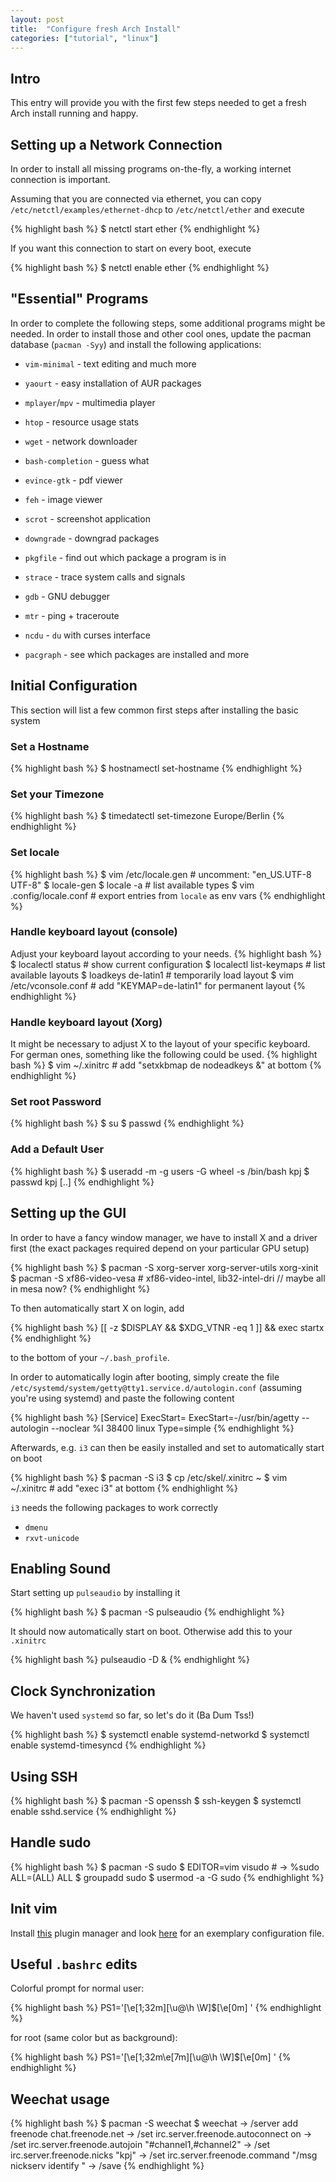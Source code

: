 ```yaml
---
layout: post
title:  "Configure fresh Arch Install"
categories: ["tutorial", "linux"]
---
```


Intro
-----

This entry will provide you with the first few steps needed to get a fresh Arch install running and happy.


Setting up a Network Connection
-------------------------------
In order to install all missing programs on-the-fly, a working internet connection is important.

Assuming that you are connected via ethernet, you can copy `/etc/netctl/examples/ethernet-dhcp` to `/etc/netctl/ether` and execute

{% highlight bash %}
$ netctl start ether
{% endhighlight %}

If you want this connection to start on every boot, execute

{% highlight bash %}
$ netctl enable ether
{% endhighlight %}


"Essential" Programs
------------------
In order to complete the following steps, some additional programs might be needed. In order to install those and other cool ones, update the pacman database (`pacman -Syy`) and install the following applications:

* `vim-minimal` - text editing and much more
* `yaourt` - easy installation of AUR packages
* `mplayer`/`mpv` - multimedia player
* `htop` - resource usage stats
* `wget` - network downloader
* `bash-completion` - guess what
* `evince-gtk` - pdf viewer
* `feh` - image viewer
* `scrot` - screenshot application
* `downgrade` - downgrad packages
* `pkgfile` - find out which package a program is in
* `strace` - trace system calls and signals
* `gdb` - GNU debugger
* `mtr` - ping + traceroute
* `ncdu` - `du` with curses interface

* `pacgraph` - see which packages are installed and more


Initial Configuration
---------------------
This section will list a few common first steps after installing the basic system

### Set a Hostname
{% highlight bash %}
$ hostnamectl set-hostname <hostname>
{% endhighlight %}


### Set your Timezone
{% highlight bash %}
$ timedatectl set-timezone Europe/Berlin
{% endhighlight %}

### Set locale
{% highlight bash %}
$ vim /etc/locale.gen # uncomment: "en_US.UTF-8 UTF-8"
$ locale-gen
$ locale -a # list available types
$ vim .config/locale.conf # export entries from `locale` as env vars
{% endhighlight %}

### Handle keyboard layout (console)
Adjust your keyboard layout according to your needs.
{% highlight bash %}
$ localectl status # show current configuration
$ localectl list-keymaps # list available layouts
$ loadkeys de-latin1 # temporarily load layout
$ vim /etc/vconsole.conf # add "KEYMAP=de-latin1" for permanent layout
{% endhighlight %}

### Handle keyboard layout (Xorg)
It might be necessary to adjust X to the layout of your specific keyboard. For german ones, something like the following could be used.
{% highlight bash %}
$ vim ~/.xinitrc # add "setxkbmap de nodeadkeys &" at bottom
{% endhighlight %}

### Set root Password
{% highlight bash %}
$ su
$ passwd
{% endhighlight %}

### Add a Default User
{% highlight bash %}
$ useradd -m -g users -G wheel -s /bin/bash kpj
$ passwd kpj
[..]
{% endhighlight %}


Setting up the GUI
------------------
In order to have a fancy window manager, we have to install X and a driver first (the exact packages required depend on your particular GPU setup)

{% highlight bash %}
$ pacman -S xorg-server xorg-server-utils xorg-xinit
$ pacman -S xf86-video-vesa # xf86-video-intel, lib32-intel-dri    // maybe all in mesa now?
{% endhighlight %}

To then automatically start X on login, add

{% highlight bash %}
[[ -z $DISPLAY && $XDG_VTNR -eq 1 ]] && exec startx
{% endhighlight %}

to the bottom of your `~/.bash_profile`.

In order to automatically login after booting, simply create the file `/etc/systemd/system/getty@tty1.service.d/autologin.conf` (assuming you're using systemd) and paste the following content

{% highlight bash %}
[Service]
ExecStart=
ExecStart=-/usr/bin/agetty --autologin <username> --noclear %I 38400 linux
Type=simple
{% endhighlight %}

Afterwards, e.g. `i3` can then be easily installed and set to automatically start on boot

{% highlight bash %}
$ pacman -S i3
$ cp /etc/skel/.xinitrc ~
$ vim ~/.xinitrc # add "exec i3" at bottom
{% endhighlight %}

`i3` needs the following packages to work correctly

* `dmenu`
* `rxvt-unicode`


Enabling Sound
--------------
Start setting up `pulseaudio` by installing it

{% highlight bash %}
$ pacman -S pulseaudio
{% endhighlight %}

It should now automatically start on boot. Otherwise add this to your `.xinitrc`

{% highlight bash %}
pulseaudio -D &
{% endhighlight %}


Clock Synchronization
---------------------
We haven't used `systemd` so far, so let's do it (Ba Dum Tss!)

{% highlight bash %}
$ systemctl enable systemd-networkd
$ systemctl enable systemd-timesyncd
{% endhighlight %}


Using SSH
---------
{% highlight bash %}
$ pacman -S openssh
$ ssh-keygen
$ systemctl enable sshd.service
{% endhighlight %}


Handle sudo
-----------
{% highlight bash %}
$ pacman -S sudo
$ EDITOR=vim visudo # -> %sudo   ALL=(ALL) ALL
$ groupadd sudo
$ usermod -a -G sudo <user>
{% endhighlight %}


Init vim
--------
Install [this](https://github.com/gmarik/Vundle.vim) plugin manager and look [here](https://github.com/kpj/dotfiles/blob/master/vimrc) for an exemplary configuration file.


Useful `.bashrc` edits
-------
Colorful prompt for normal user:

{% highlight bash %}
PS1='\[\e[1;32m\][\u@\h \W]$\[\e[0m\] '
{% endhighlight %}

for root (same color but as background):

{% highlight bash %}
PS1='\[\e[1;32m\e[7m\][\u@\h \W]$\[\e[0m\] '
{% endhighlight %}


Weechat usage
-------

{% highlight bash %}
$ pacman -S weechat
$ weechat
-> /server add freenode chat.freenode.net
-> /set irc.server.freenode.autoconnect on
-> /set irc.server.freenode.autojoin "#channel1,#channel2"
-> /set irc.server.freenode.nicks "kpj"
-> /set irc.server.freenode.command "/msg nickserv identify <password>"
-> /save
{% endhighlight %}
